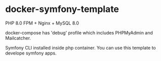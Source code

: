 # docker-symfony-template
PHP 8.0 FPM + Nginx + MySQL 8.0

docker-compose has 'debug' profile which includes PHPMyAdmin and Mailcatcher.

Symfony CLI installed inside php container.
You can use this template to develope symfony apps.

